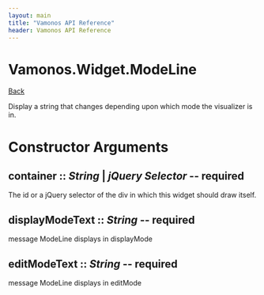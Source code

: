 ```yaml
---
layout: main
title: "Vamonos API Reference"
header: Vamonos API Reference
---
```



Vamonos.Widget.ModeLine
=======================

[Back](index.html)

Display a string that changes depending upon which mode the visualizer is in.


Constructor Arguments
=====================

## **container** :: *String* | *jQuery Selector* -- **required**

The id or a jQuery selector of the div in which this widget should draw itself.



## **displayModeText** :: *String* -- **required**

message ModeLine displays in displayMode



## **editModeText** :: *String* -- **required**

message ModeLine displays in editMode



